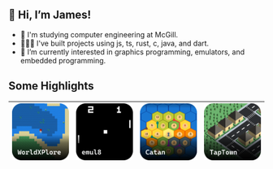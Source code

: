 ## 👋 Hi, I’m James!
- 🏫 I'm studying computer engineering at McGill.
- 👨🏼‍💻 I've built projects using js, ts, rust, c, java, and dart.
- 👀 I’m currently interested in graphics programming, emulators, and embedded programming.

## Some Highlights
| [![](./worldxplore_thumbnail.png)](https://github.com/jamesbmadden/worldxplore) | [![](./emul8_thumbnail.png)](https://github.com/jamesbmadden/emul8) | [![](./catan_thumbnail.png)](https://github.com/jamesbmadden/catan) | [![](./taptown_thumbnail.png)](https://github.com/jamesbmadden/taptown) | 
:-------------------------:|:-------------------------:|:-------------------------:|:-------------------------:
